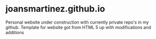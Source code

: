 # joansmartinez.github.io

Personal website under construction with currently private repo's in my github. Template for website got from HTML 5 up with modifications and additions

